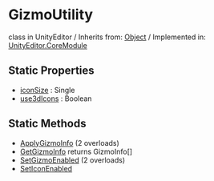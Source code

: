 # GizmoUtility
class in UnityEditor
 / Inherits from: <a href="https://docs.unity3d.com/6000.0/Documentation/ScriptReference/Object.html">Object</a> / Implemented in: <a href="https://docs.unity3d.com/6000.0/Documentation/ScriptReference/UnityEditor.CoreModule.html">UnityEditor.CoreModule</a>
## Static Properties
- <a href="https://docs.unity3d.com/6000.0/Documentation/ScriptReference/GizmoUtility-iconSize.html">iconSize</a> : Single
- <a href="https://docs.unity3d.com/6000.0/Documentation/ScriptReference/GizmoUtility-use3dIcons.html">use3dIcons</a> : Boolean
## Static Methods
- <a href="https://docs.unity3d.com/6000.0/Documentation/ScriptReference/GizmoUtility.ApplyGizmoInfo.html">ApplyGizmoInfo</a> (2 overloads)
- <a href="https://docs.unity3d.com/6000.0/Documentation/ScriptReference/GizmoUtility.GetGizmoInfo.html">GetGizmoInfo</a> returns GizmoInfo[]
- <a href="https://docs.unity3d.com/6000.0/Documentation/ScriptReference/GizmoUtility.SetGizmoEnabled.html">SetGizmoEnabled</a> (2 overloads)
- <a href="https://docs.unity3d.com/6000.0/Documentation/ScriptReference/GizmoUtility.SetIconEnabled.html">SetIconEnabled</a>
